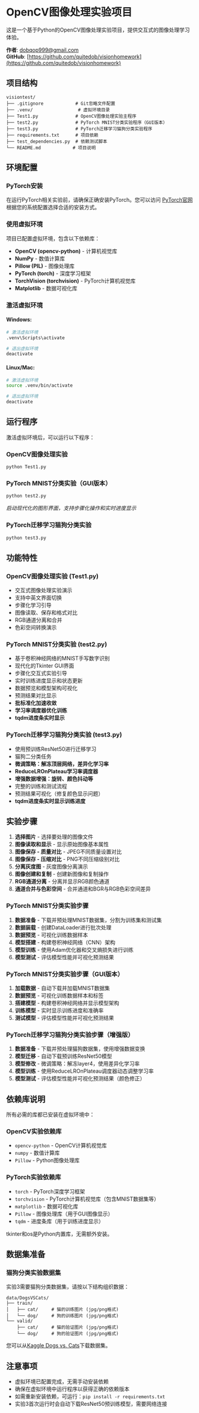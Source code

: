 # OpenCV图像处理实验项目

这是一个基于Python的OpenCV图像处理实验项目，提供交互式的图像处理学习体验。

**作者**: dobqop999@gmail.com  
**GitHub**: [https://github.com/quitedob/visionhomework](https://github.com/quitedob/visionhomework)

## 项目结构

```
visiontest/
├── .gitignore            # Git忽略文件配置
├── .venv/                 # 虚拟环境目录
├── Test1.py              # OpenCV图像处理实验主程序
├── test2.py              # PyTorch MNIST分类实验程序（GUI版本）
├── test3.py              # PyTorch迁移学习猫狗分类实验程序
├── requirements.txt      # 项目依赖
├── test_dependencies.py  # 依赖测试脚本
└── README.md            # 项目说明
```

## 环境配置

### PyTorch安装

在运行PyTorch相关实验前，请确保正确安装PyTorch。您可以访问 [PyTorch官网](https://pytorch.org/get-started/locally/) 根据您的系统配置选择合适的安装方式。

### 使用虚拟环境

项目已配置虚拟环境，包含以下依赖库：

- **OpenCV (opencv-python)** - 计算机视觉库
- **NumPy** - 数值计算库
- **Pillow (PIL)** - 图像处理库
- **PyTorch (torch)** - 深度学习框架
- **TorchVision (torchvision)** - PyTorch计算机视觉库
- **Matplotlib** - 数据可视化库

### 激活虚拟环境

#### Windows:
```bash
# 激活虚拟环境
.venv\Scripts\activate

# 退出虚拟环境
deactivate
```

#### Linux/Mac:
```bash
# 激活虚拟环境
source .venv/bin/activate

# 退出虚拟环境
deactivate
```

## 运行程序

激活虚拟环境后，可以运行以下程序：

### OpenCV图像处理实验
```bash
python Test1.py
```

### PyTorch MNIST分类实验（GUI版本）
```bash
python test2.py
```
*启动现代化的图形界面，支持步骤化操作和实时进度显示*

### PyTorch迁移学习猫狗分类实验
```bash
python test3.py
```

## 功能特性

### OpenCV图像处理实验 (Test1.py)
- 交互式图像处理实验演示
- 支持中英文界面切换
- 步骤化学习引导
- 图像读取、保存和格式对比
- RGB通道分离和合并
- 色彩空间转换演示

### PyTorch MNIST分类实验 (test2.py)
- 基于卷积神经网络的MNIST手写数字识别
- 现代化的Tkinter GUI界面
- 步骤化交互式实验引导
- 实时训练进度显示和状态更新
- 数据预览和模型架构可视化
- 预测结果对比显示
- **批标准化加速收敛**
- **学习率调度器优化训练**
- **tqdm进度条实时显示**

### PyTorch迁移学习猫狗分类实验 (test3.py)
- 使用预训练ResNet50进行迁移学习
- 猫狗二分类任务
- **微调策略：解冻顶层网络，差异化学习率**
- **ReduceLROnPlateau学习率调度器**
- **增强数据增强：旋转、颜色抖动等**
- 完整的训练和测试流程
- 预测结果可视化（修复颜色显示问题）
- **tqdm进度条实时显示训练进度**

## 实验步骤

1. **选择图片** - 选择要处理的图像文件
2. **图像读取和显示** - 显示原始图像基本属性
3. **图像保存 - 质量对比** - JPEG不同质量设置对比
4. **图像保存 - 压缩对比** - PNG不同压缩级别对比
5. **分离灰度图** - 灰度图像分离演示
6. **图像创建和复制** - 创建新图像和复制操作
7. **RGB通道分离** - 分离并显示RGB颜色通道
8. **通道合并与色彩空间** - 合并通道和BGR与RGB色彩空间差异

### PyTorch MNIST分类实验步骤

1. **数据准备** - 下载并预处理MNIST数据集，分割为训练集和测试集
2. **数据装载** - 创建DataLoader进行批次处理
3. **数据预览** - 可视化训练数据样本
4. **模型搭建** - 构建卷积神经网络（CNN）架构
5. **模型训练** - 使用Adam优化器和交叉熵损失进行训练
6. **模型测试** - 评估模型性能并可视化预测结果

### PyTorch MNIST分类实验步骤（GUI版本）

1. **加载数据** - 自动下载并加载MNIST数据集
2. **数据预览** - 可视化训练数据样本和标签
3. **搭建模型** - 构建卷积神经网络并显示模型架构
4. **训练模型** - 实时显示训练进度和准确率
5. **测试模型** - 评估模型性能并可视化预测结果

### PyTorch迁移学习猫狗分类实验步骤（增强版）

1. **数据准备** - 下载并预处理猫狗数据集，使用增强数据变换
2. **模型迁移** - 自动下载预训练ResNet50模型
3. **模型修改** - 微调策略：解冻layer4，使用差异化学习率
4. **模型训练** - 使用ReduceLROnPlateau调度器动态调整学习率
5. **模型测试** - 评估模型性能并可视化预测结果（颜色修正）

## 依赖库说明

所有必需的库都已安装在虚拟环境中：

### OpenCV实验依赖库
- `opencv-python` - OpenCV计算机视觉库
- `numpy` - 数值计算库
- `Pillow` - Python图像处理库

### PyTorch实验依赖库
- `torch` - PyTorch深度学习框架
- `torchvision` - PyTorch计算机视觉库（包含MNIST数据集等）
- `matplotlib` - 数据可视化库
- `Pillow` - 图像处理库（用于GUI图像显示）
- `tqdm` - 进度条库（用于训练进度显示）

tkinter和os是Python内置库，无需额外安装。


## 数据集准备

### 猫狗分类实验数据集

实验3需要猫狗分类数据集，请按以下结构组织数据：

```
data/DogsVSCats/
├── train/
│   ├── cat/     # 猫的训练图片 (jpg/png格式)
│   └── dog/     # 狗的训练图片 (jpg/png格式)
└── valid/
    ├── cat/     # 猫的验证图片 (jpg/png格式)
    └── dog/     # 狗的验证图片 (jpg/png格式)
```

您可以从[Kaggle Dogs vs. Cats](https://www.kaggle.com/c/dogs-vs-cats/data)下载数据集。


## 注意事项

- 虚拟环境已配置完成，无需手动安装依赖
- 确保在虚拟环境中运行程序以获得正确的依赖版本
- 如需重新安装依赖，可运行：`pip install -r requirements.txt`
- 实验3首次运行时会自动下载ResNet50预训练模型，需要网络连接
